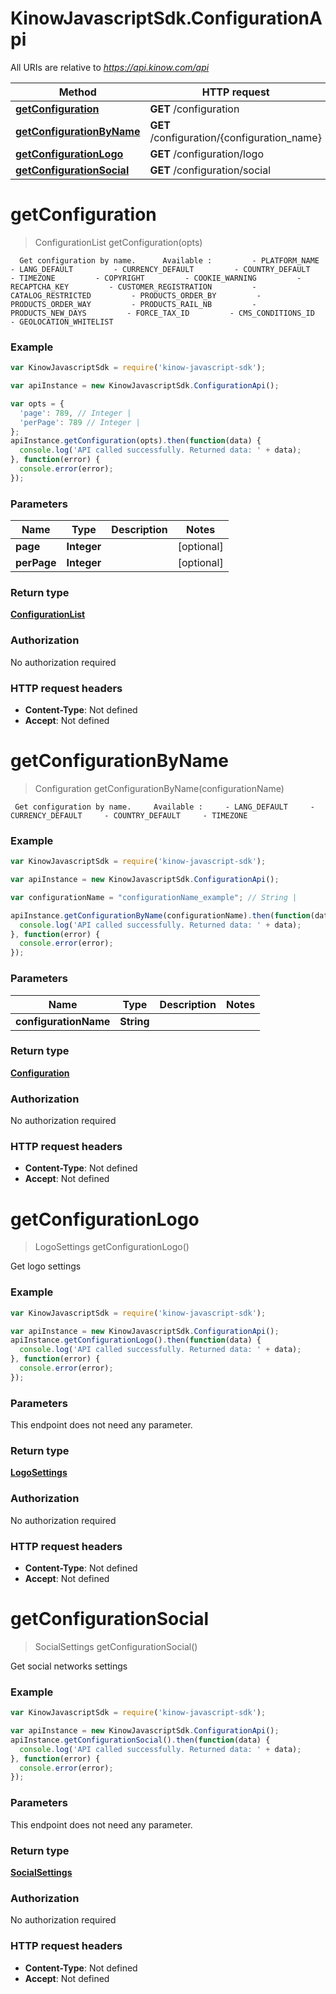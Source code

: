 # KinowJavascriptSdk.ConfigurationApi

All URIs are relative to *https://api.kinow.com/api*

Method | HTTP request | Description
------------- | ------------- | -------------
[**getConfiguration**](ConfigurationApi.md#getConfiguration) | **GET** /configuration | 
[**getConfigurationByName**](ConfigurationApi.md#getConfigurationByName) | **GET** /configuration/{configuration_name} | 
[**getConfigurationLogo**](ConfigurationApi.md#getConfigurationLogo) | **GET** /configuration/logo | 
[**getConfigurationSocial**](ConfigurationApi.md#getConfigurationSocial) | **GET** /configuration/social | 


<a name="getConfiguration"></a>
# **getConfiguration**
> ConfigurationList getConfiguration(opts)



      Get configuration by name.      Available :         - PLATFORM_NAME         - LANG_DEFAULT         - CURRENCY_DEFAULT         - COUNTRY_DEFAULT         - TIMEZONE         - COPYRIGHT         - COOKIE_WARNING         - RECAPTCHA_KEY         - CUSTOMER_REGISTRATION         - CATALOG_RESTRICTED         - PRODUCTS_ORDER_BY         - PRODUCTS_ORDER_WAY         - PRODUCTS_RAIL_NB         - PRODUCTS_NEW_DAYS         - FORCE_TAX_ID         - CMS_CONDITIONS_ID         - GEOLOCATION_WHITELIST      

### Example
```javascript
var KinowJavascriptSdk = require('kinow-javascript-sdk');

var apiInstance = new KinowJavascriptSdk.ConfigurationApi();

var opts = { 
  'page': 789, // Integer | 
  'perPage': 789 // Integer | 
};
apiInstance.getConfiguration(opts).then(function(data) {
  console.log('API called successfully. Returned data: ' + data);
}, function(error) {
  console.error(error);
});

```

### Parameters

Name | Type | Description  | Notes
------------- | ------------- | ------------- | -------------
 **page** | **Integer**|  | [optional] 
 **perPage** | **Integer**|  | [optional] 

### Return type

[**ConfigurationList**](ConfigurationList.md)

### Authorization

No authorization required

### HTTP request headers

 - **Content-Type**: Not defined
 - **Accept**: Not defined

<a name="getConfigurationByName"></a>
# **getConfigurationByName**
> Configuration getConfigurationByName(configurationName)



     Get configuration by name.     Available :     - LANG_DEFAULT     - CURRENCY_DEFAULT     - COUNTRY_DEFAULT     - TIMEZONE     

### Example
```javascript
var KinowJavascriptSdk = require('kinow-javascript-sdk');

var apiInstance = new KinowJavascriptSdk.ConfigurationApi();

var configurationName = "configurationName_example"; // String | 

apiInstance.getConfigurationByName(configurationName).then(function(data) {
  console.log('API called successfully. Returned data: ' + data);
}, function(error) {
  console.error(error);
});

```

### Parameters

Name | Type | Description  | Notes
------------- | ------------- | ------------- | -------------
 **configurationName** | **String**|  | 

### Return type

[**Configuration**](Configuration.md)

### Authorization

No authorization required

### HTTP request headers

 - **Content-Type**: Not defined
 - **Accept**: Not defined

<a name="getConfigurationLogo"></a>
# **getConfigurationLogo**
> LogoSettings getConfigurationLogo()



Get logo settings

### Example
```javascript
var KinowJavascriptSdk = require('kinow-javascript-sdk');

var apiInstance = new KinowJavascriptSdk.ConfigurationApi();
apiInstance.getConfigurationLogo().then(function(data) {
  console.log('API called successfully. Returned data: ' + data);
}, function(error) {
  console.error(error);
});

```

### Parameters
This endpoint does not need any parameter.

### Return type

[**LogoSettings**](LogoSettings.md)

### Authorization

No authorization required

### HTTP request headers

 - **Content-Type**: Not defined
 - **Accept**: Not defined

<a name="getConfigurationSocial"></a>
# **getConfigurationSocial**
> SocialSettings getConfigurationSocial()



Get social networks settings

### Example
```javascript
var KinowJavascriptSdk = require('kinow-javascript-sdk');

var apiInstance = new KinowJavascriptSdk.ConfigurationApi();
apiInstance.getConfigurationSocial().then(function(data) {
  console.log('API called successfully. Returned data: ' + data);
}, function(error) {
  console.error(error);
});

```

### Parameters
This endpoint does not need any parameter.

### Return type

[**SocialSettings**](SocialSettings.md)

### Authorization

No authorization required

### HTTP request headers

 - **Content-Type**: Not defined
 - **Accept**: Not defined

